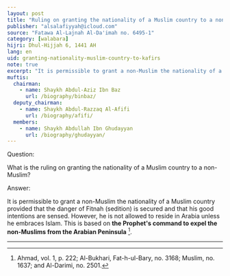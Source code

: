 ```yaml
---
layout: post
title: "Ruling on granting the nationality of a Muslim country to a non-Muslim"
publisher: "alsalafiyyah@icloud.com"
source: "Fatawa Al-Lajnah Al-Da'imah no. 6495-1"
category: [walabara]
hijri: Dhul-Hijjah 6, 1441 AH
lang: en
uid: granting-nationality-muslim-country-to-kafirs
note: true
excerpt: "It is permissible to grant a non-Muslim the nationality of a Muslim country provided that the danger of Fitnah (sedition) is secured and that his good intentions are sensed."
muftis:
  chairman: 
    - name: Shaykh Abdul-Aziz Ibn Baz
      url: /biography/binbaz/
  deputy_chairman:
    - name: Shaykh Abdul-Razzaq Al-Afifi
      url: /biography/afifi/
  members: 
    - name: Shaykh Abdullah Ibn Ghudayyan
      url: /biography/ghudayyan/
---
```


Question: 
 
What is the ruling on granting the nationality of a Muslim country to a non-Muslim?

Answer:

It is permissible to grant a non-Muslim the nationality of a Muslim country provided that the danger of Fitnah (sedition) is secured and that his good intentions are sensed. However, he is not allowed to reside in Arabia unless he embraces Islam. This is based on **the Prophet's command to expel the non-Muslims from the Arabian Peninsula** [^1].

---
[^1]: Ahmad, vol. 1, p. 222; Al-Bukhari, Fat-h-ul-Bary, no. 3168; Muslim, no. 1637; and Al-Darimi, no. 2501.
